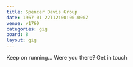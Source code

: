 ```yaml
---
title: Spencer Davis Group
date: 1967-01-22T12:00:00.000Z
venue: v1760
categories: gig
board: 8
layout: gig
---
```

Keep on running... Were you there? Get in touch